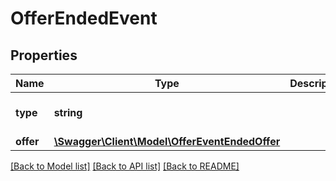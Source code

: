# OfferEndedEvent

## Properties
Name | Type | Description | Notes
------------ | ------------- | ------------- | -------------
**type** | **string** |  | [optional] [default to 'OFFER_ENDED']
**offer** | [**\Swagger\Client\Model\OfferEventEndedOffer**](OfferEventEndedOffer.md) |  | 

[[Back to Model list]](../../README.md#documentation-for-models) [[Back to API list]](../../README.md#documentation-for-api-endpoints) [[Back to README]](../../README.md)

